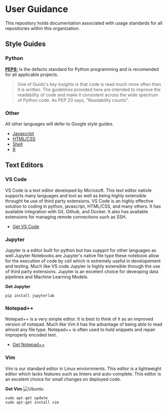 # **User Guidance**
This repository holds documentation associated with usage standards for all repositories within this organization.

## **Style Guides**

### Python
[**PEP8:**](https://www.python.org/dev/peps/pep-0008/#introduction) Is the defacto standard for Python programming and is recomended for all applicable projects.

> One of Guido's key insights is that code is read much more often than it is written. The guidelines provided here are intended to improve the readability of code and make it consistent across the wide spectrum of Python code. As PEP 20 says, "Readability counts".

### Other
All other languages will defer to Google style guides.

- [Javascript](https://google.github.io/styleguide/jsguide.html)
- [HTML/CSS](https://google.github.io/styleguide/htmlcssguide.html)
- [Shell](https://google.github.io/styleguide/shellguide.html)
- [R](https://google.github.io/styleguide/Rguide.html)


## **Text Editors**

### VS Code
VS Code is a text editor developed by Microsoft. This text editor nativle supports many languages and tool as well as being highly extensible throught he use of third party extensions. VS Code is an highly effective solution to coding in python, javascript, HTML/CSS, and many others. It has available integration with Git, Github, and Docker. It also has available extensions for managing remote connections such as SSH.

- [Get VS Code](https://code.visualstudio.com/)

### Jupyter
Jupyter is a editor built for python but has suppprt for other languages as well Jupyter Notebooks are Jupyter's native file type these notebook allow for the execution of code by cell which is extremely useful in developement and testing. Much like VS code Jupyter is highly extensible through the use of third party extensions. Jupyter is an excelent choice for deveoping data pipelines and Machine Learning Models.

**Get Jupyter**
```
pip install jupyterlab
```

### Notepad++
Notepad++ is a very simple editor. It is best to think of it as an improved version of notepad. Much like Vim it has the advantage of being able to read almost any file type. Notepad++ is often used to hold snippets and repair improperly encoded text.

- [Get Notepad++](https://notepad-plus-plus.org/downloads/)

### Vim
Vim is our standard editor in Linux enviornments. This editor is a lightweight editor which lacks features such as linters and auto-complete. This editor is an excelent choice for small changes on deployed code.

**Get Vim**     ![Ubuntu](https://img.shields.io/badge/-Ubuntu-000?&logo=Ubuntu)                                                                                                
```
sudo apt-get update
sudo apt-get install vim
```




